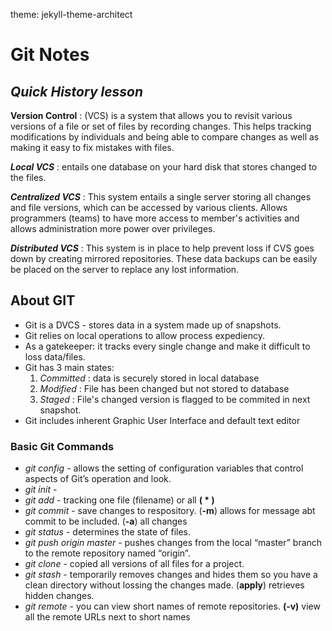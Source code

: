 theme: jekyll-theme-architect
# Git Notes 

## *Quick History lesson* 

 **Version Control** : (VCS) is a system that allows you to revisit various versions of a file or set of files by recording changes. This helps tracking modifications by individuals and being able to compare changes as well as making it easy to fix mistakes with files. 

**_Local VCS_** : entails one database on your hard disk that stores changed to the files. 

**_Centralized VCS_** : This system entails a single server storing all changes and file versions, which can be accessed by various clients. Allows programmers (teams) to have more access to member's activities and allows administration more power over privileges.

**_Distributed VCS_** : This system is in place to help prevent loss if CVS goes down by creating mirrored repositories. These data backups can be easily be placed on the server to replace any lost information. 


## **About GIT**

* Git is a DVCS - stores data in a system made up of snapshots. 
* Git relies on local operations to allow process expediency. 
* As a gatekeeper: it tracks every single change and make it difficult to loss data/files.
* Git has 3 main states: 
    1. *Committed* : data is securely stored in local database
    2. *Modified* : File has been changed but not stored to database
    3. *Staged* : File's changed version is flagged to be commited in next snapshot.
* Git includes inherent Graphic User Interface and default text editor


### Basic Git Commands

* _git config_ -  allows the setting of configuration variables that control aspects of Git’s operation and look.
* _git init_ - 
* _git add_ - tracking one file (filename) or all **( * )**
* _git commit_ - save changes to respository. (**-m**) allows for message abt commit to be included.  (**-a**) all changes
* _git status_ - determines the state of files.
* _git push origin master_ -  pushes changes from the local “master” branch to the remote repository named “origin”.
* _git clone_ - copied all versions of all files for a project.
* _git stash_ - temporarily removes changes and hides them so you have a clean directory without lossing the changes made. (**apply**) retrieves hidden changes. 
* _git remote_ - you can view short names of remote repositories. **(-v)** view all the remote URLs next to short names
